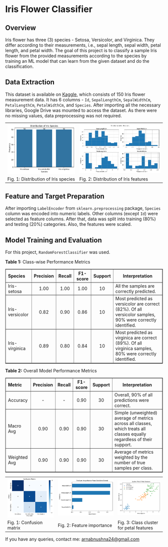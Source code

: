 # Iris Flower Classifier


## Overview
Iris flower has three (3) species - Setosa, Versicolor, and Virginica. They differ according to their measurements, i.e., sepal length, sepal width, petal length, and petal width. The goal of this project is to classify a sample Iris flower from the provided measurements according to the species by training an ML model that can learn from the given dataset and do the classification.

## Data Extraction
This dataset is available on [Kaggle](https://www.kaggle.com/datasets/saurabh00007/iriscsv), which consists of 150 Iris flower measurement data. It has 6 columns - `Id`, `SepalLengthCm`, `SepalWidthCm`, `PetalLengthCm`, `PetalWidthCm`, and	`Species`. After importing all the necessary libraries, Google Drive was mounted to access the dataset. As there were no missing values, data preprocessing was not required.

<table>
  <tr>
    <td align="center"><img src="https://github.com/ArnabUshna24/CodeAlpha_Iris_Flower_Classification/blob/main/data_visualizations/distribution_iris_species.png" alt="Iris Species" width="400"/></td>
    <td align="center"><img src="https://github.com/ArnabUshna24/CodeAlpha_Iris_Flower_Classification/blob/main/data_visualizations/distribution_iris_features.png" alt="Iris Features" width="500"/></td>
  </tr>
  <tr>
    <td align="left"> Fig. 1: Distribution of Iris species </td>
    <td align="left"> Fig. 2: Distribution of Iris features </td>
  </tr>
</table>

## Feature and Target Preparation
After importing `LabelEncoder` from `sklearn.preprocessing` package, `Species` column was encoded into numeric labels. Other columns (except `Id`) were selected as feature columns. After that, data was split into training (80%) and testing (20%) categories. Also, the features were scaled.

## Model Training and Evaluation
For this project, `RandomForestClassifier` was used.

<p><strong>Table 1:</strong> Class-wise Performance Metrics </p>
<table border="1" cellspacing="0" cellpadding="5">
  <tr>
    <th align="left"> Species </th>
    <th align="center"> Precision </th>
    <th align="center"> Recall </th>
    <th align="center"> F1-score </th>
    <th align="center"> Support </th>
    <th align="center"> Interpretation </th>
  </tr>
  <tr>
    <td align="left"> Iris-setosa </td>
    <td align="center"> 1.00 </td>
    <td align="center"> 1.00 </td>
    <td align="center"> 1.00 </td>
    <td align="center"> 10 </td>
    <td align="left"> All the samples are correctly predicted. </td>
  </tr>
  <tr>
    <td align="left"> Iris-versicolor </td>
    <td align="center"> 0.82 </td>
    <td align="center"> 0.90 </td>
    <td align="center"> 0.86 </td>
    <td align="center"> 10 </td>
    <td align="left"> Most predicted as versicolor are correct (82%). Of all versicolor samples, 90% were correctly identified. </td>
  </tr>
  <tr>
    <td align="left"> Iris-virginica </td>
    <td align="center"> 0.89 </td>
    <td align="center"> 0.80 </td>
    <td align="center"> 0.84 </td>
    <td align="center"> 10 </td>
    <td align="left"> Most predicted as virginica are correct (89%). Of all virginica samples, 80% were correctly identified. </td>
  </tr>
</table>


<p><strong>Table 2:</strong> Overall Model Performance Metrics </p>
<table border="1" cellspacing="0" cellpadding="5">
  <tr>
    <th align="left"> Metric </th>
    <th align="center"> Precision </th>
    <th align="center"> Recall </th>
    <th align="center"> F1-score </th>
    <th align="center"> Support </th>
    <th align="center"> Interpretation </th>
  </tr>
  <tr>
    <td align="left"> Accuracy </td>
    <td align="center"> - </td>
    <td align="center"> - </td>
    <td align="center"> 0.90 </td>
    <td align="center"> 30 </td>
    <td align="left"> Overall, 90% of all predictions were correct. </td>
  </tr>
  <tr>
    <td align="left"> Macro Avg </td>
    <td align="center"> 0.90 </td>
    <td align="center"> 0.90 </td>
    <td align="center"> 0.90 </td>
    <td align="center"> 30 </td>
    <td align="left"> Simple (unweighted) average of metrics across all classes, which treats all classes equally regardless of their support. </td>
  </tr>
  <tr>
    <td align="left"> Weighted Avg </td>
    <td align="center"> 0.90 </td>
    <td align="center"> 0.90 </td>
    <td align="center"> 0.90 </td>
    <td align="center"> 30 </td>
    <td align="left"> Average of metrics weighted by the number of true samples per class. </td>
  </tr>
</table>


<table>
  <tr>
    <td align="center"><img src="https://github.com/ArnabUshna24/CodeAlpha_Iris_Flower_Classification/blob/main/performance_metrics_visualizations/confusion_matrix.png" alt="Confusion Matrix" width="400"/></td>
    <td align="center"><img src="https://github.com/ArnabUshna24/CodeAlpha_Iris_Flower_Classification/blob/main/performance_metrics_visualizations/feature_importance.png" alt="Feature Importance" width="500"/></td>
    <td align="center"><img src="https://github.com/ArnabUshna24/CodeAlpha_Iris_Flower_Classification/blob/main/performance_metrics_visualizations/scatter_plot_petalFeatures.png" alt="Class Cluster for Petal Features" width="400"/></td>
  </tr>
  <tr>
    <td align="left"> Fig. 1: Confusion matrix </td>
    <td align="left"> Fig. 2: Feature importance </td>
    <td align="left"> Fig. 3: Class cluster for petal features </td>
  </tr>
</table>


If you have any queries, contact me: arnabnushna24@gmail.com
